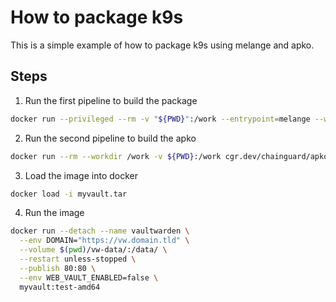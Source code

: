 # How to package k9s

This is a simple example of how to package k9s using melange and apko.

## Steps

1. Run the first pipeline to build the package

```bash
docker run --privileged --rm -v "${PWD}":/work --entrypoint=melange --workdir=/work cgr.dev/chainguard/melange build myvault.yaml --arch x86_64 --signing-key melange.rsa --keyring-append melange.rsa.pub --keyring-append https://packages.wolfi.dev/os/wolfi-signing.rsa.pub --repository-append https://packages.wolfi.dev/os --repository-append /work/packages --empty-workspace
```

2. Run the second pipeline to build the apko

```bash
docker run --rm --workdir /work -v ${PWD}:/work cgr.dev/chainguard/apko build apko.yaml myvault:test myvault.tar --arch x86_64 --keyring-append melange.rsa.pub --repository-append /work/packages
````

3. Load the image into docker

```bash
docker load -i myvault.tar
```

4. Run the image

```bash
docker run --detach --name vaultwarden \
  --env DOMAIN="https://vw.domain.tld" \
  --volume $(pwd)/vw-data/:/data/ \
  --restart unless-stopped \
  --publish 80:80 \
  --env WEB_VAULT_ENABLED=false \
  myvault:test-amd64
```